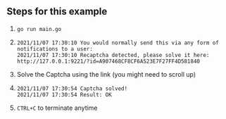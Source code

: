 ## Steps for this example
1. `go run main.go` 
2. ```
   2021/11/07 17:30:10 You would normally send this via any form of notifications to a user:
   2021/11/07 17:30:10 Recaptcha detected, please solve it here: http://127.0.0.1:9221/?id=A907468CF8CF6A523E7F27FF4D581840
   ```
3. Solve the Captcha using the link (you might need to scroll up)
4. ```
   2021/11/07 17:30:54 Captcha solved!
   2021/11/07 17:30:54 Result: OK
   ```
5. `CTRL+C` to terminate anytime

